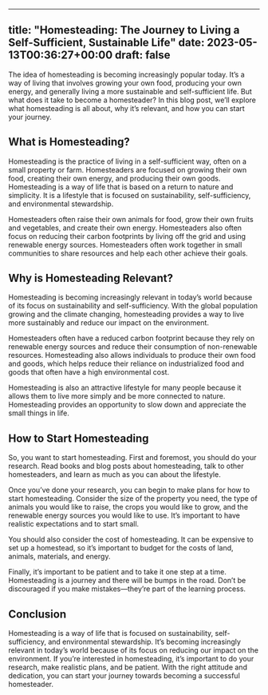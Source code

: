 
---
title: "Homesteading: The Journey to Living a Self-Sufficient, Sustainable Life"
date: 2023-05-13T00:36:27+00:00
draft: false
---

The idea of homesteading is becoming increasingly popular today. It’s a way of living that involves growing your own food, producing your own energy, and generally living a more sustainable and self-sufficient life. But what does it take to become a homesteader? In this blog post, we’ll explore what homesteading is all about, why it’s relevant, and how you can start your journey.

## What is Homesteading?

Homesteading is the practice of living in a self-sufficient way, often on a small property or farm. Homesteaders are focused on growing their own food, creating their own energy, and producing their own goods. Homesteading is a way of life that is based on a return to nature and simplicity. It is a lifestyle that is focused on sustainability, self-sufficiency, and environmental stewardship. 

Homesteaders often raise their own animals for food, grow their own fruits and vegetables, and create their own energy. Homesteaders also often focus on reducing their carbon footprints by living off the grid and using renewable energy sources. Homesteaders often work together in small communities to share resources and help each other achieve their goals. 

## Why is Homesteading Relevant? 

Homesteading is becoming increasingly relevant in today’s world because of its focus on sustainability and self-sufficiency. With the global population growing and the climate changing, homesteading provides a way to live more sustainably and reduce our impact on the environment. 

Homesteaders often have a reduced carbon footprint because they rely on renewable energy sources and reduce their consumption of non-renewable resources. Homesteading also allows individuals to produce their own food and goods, which helps reduce their reliance on industrialized food and goods that often have a high environmental cost. 

Homesteading is also an attractive lifestyle for many people because it allows them to live more simply and be more connected to nature. Homesteading provides an opportunity to slow down and appreciate the small things in life. 

## How to Start Homesteading

So, you want to start homesteading. First and foremost, you should do your research. Read books and blog posts about homesteading, talk to other homesteaders, and learn as much as you can about the lifestyle.

Once you’ve done your research, you can begin to make plans for how to start homesteading. Consider the size of the property you need, the type of animals you would like to raise, the crops you would like to grow, and the renewable energy sources you would like to use. It’s important to have realistic expectations and to start small. 

You should also consider the cost of homesteading. It can be expensive to set up a homestead, so it’s important to budget for the costs of land, animals, materials, and energy. 

Finally, it’s important to be patient and to take it one step at a time. Homesteading is a journey and there will be bumps in the road. Don’t be discouraged if you make mistakes—they’re part of the learning process.

## Conclusion

Homesteading is a way of life that is focused on sustainability, self-sufficiency, and environmental stewardship. It’s becoming increasingly relevant in today’s world because of its focus on reducing our impact on the environment. If you’re interested in homesteading, it’s important to do your research, make realistic plans, and be patient. With the right attitude and dedication, you can start your journey towards becoming a successful homesteader.
